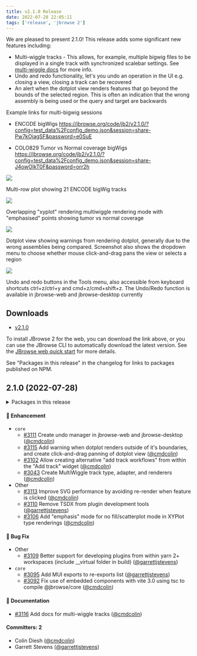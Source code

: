 ```yaml
---
title: v2.1.0 Release
date: 2022-07-28 22:05:11
tags: ['release', 'jbrowse 2']
---
```


We are pleased to present 2.1.0! This release adds some significant new features
including:

- Multi-wiggle tracks - This allows, for example, multiple bigwig files to be
  displayed in a single track with synchronized scalebar settings. See
  [multi-wiggle docs](/jb2/docs/user_guide/#multi-quantitative-tracks) for more
  info.
- Undo and redo functionality, let's you undo an operation in the UI e.g.
  closing a view, closing a track can be recovered
- An alert when the dotplot view renders features that go beyond the bounds of
  the selected region. This is often an indication that the wrong assembly is
  being used or the query and target are backwards

Example links for multi-bigwig sessions

- ENCODE bigWigs
  https://jbrowse.org/code/jb2/v2.1.0/?config=test_data%2Fconfig_demo.json&session=share-Pw7kOjagSF&password=e0SuE

- COLO829 Tumor vs Normal coverage bigWigs
  https://jbrowse.org/code/jb2/v2.1.0/?config=test_data%2Fconfig_demo.json&session=share-J4owOIkT0F&password=orr2h

![](https://user-images.githubusercontent.com/6511937/181639088-9159d60d-a49d-4601-bfb8-6201a26dc185.png)

Multi-row plot showing 21 ENCODE bigWig tracks

![](https://user-images.githubusercontent.com/6511937/181639797-69294456-cbe6-403a-9131-98af27c849f3.png)

Overlapping "xyplot" rendering multiwiggle rendering mode with "emphasised"
points showing tumor vs normal coverage

![](https://user-images.githubusercontent.com/6511937/181640836-76257585-bfde-4568-8f44-dbf2590131cb.png)

Dotplot view showing warnings from rendering dotplot, generally due to the wrong
assemblies being compared. Screenshot also shows the dropdown menu to choose
whether mouse click-and-drag pans the view or selects a region

![](https://user-images.githubusercontent.com/6511937/181638930-730a522d-b58e-4505-a83a-7eb5ff1fe34d.png)

Undo and redo buttons in the Tools menu, also accessible from keyboard shortcuts
ctrl+z/ctrl+y and cmd+z/cmd+shift+z. The Undo/Redo function is available in
jbrowse-web and jbrowse-desktop currently

## Downloads

- [v2.1.0](https://github.com/GMOD/jbrowse-components/releases/tag/v2.1.0)

To install JBrowse 2 for the web, you can download the link above, or you can
use the JBrowse CLI to automatically download the latest version. See the
[JBrowse web quick start](https://jbrowse.org/jb2/docs/quickstart_web) for more
details.

See "Packages in this release" in the changelog for links to packages published
on NPM.

## 2.1.0 (2022-07-28)

<details><summary>Packages in this release</summary>
<p>

| Package                              | Download                                                          |
| ------------------------------------ | ----------------------------------------------------------------- |
| @jbrowse/core                        | https://www.npmjs.com/package/@jbrowse/core                       |
| @jbrowse/plugin-alignments           | https://www.npmjs.com/package/@jbrowse/plugin-alignments          |
| @jbrowse/plugin-authentication       |                                                                   |
| @jbrowse/plugin-bed                  | https://www.npmjs.com/package/@jbrowse/plugin-bed                 |
| @jbrowse/plugin-comparative-adapters |                                                                   |
| @jbrowse/plugin-config               | https://www.npmjs.com/package/@jbrowse/plugin-config              |
| @jbrowse/plugin-data-management      | https://www.npmjs.com/package/@jbrowse/plugin-data-management     |
| @jbrowse/plugin-dotplot-view         |                                                                   |
| @jbrowse/plugin-hic                  |                                                                   |
| @jbrowse/plugin-legacy-jbrowse       | https://www.npmjs.com/package/@jbrowse/plugin-legacy-jbrowse      |
| @jbrowse/plugin-linear-genome-view   | https://www.npmjs.com/package/@jbrowse/plugin-linear-genome-view  |
| @jbrowse/plugin-menus                |                                                                   |
| @jbrowse/plugin-sequence             | https://www.npmjs.com/package/@jbrowse/plugin-sequence            |
| @jbrowse/plugin-spreadsheet-view     |                                                                   |
| @jbrowse/plugin-svg                  | https://www.npmjs.com/package/@jbrowse/plugin-svg                 |
| @jbrowse/plugin-trix                 | https://www.npmjs.com/package/@jbrowse/plugin-trix                |
| @jbrowse/plugin-variants             | https://www.npmjs.com/package/@jbrowse/plugin-variants            |
| @jbrowse/plugin-wiggle               | https://www.npmjs.com/package/@jbrowse/plugin-wiggle              |
| @jbrowse/desktop                     |                                                                   |
| @jbrowse/img                         | https://www.npmjs.com/package/@jbrowse/img                        |
| @jbrowse/react-circular-genome-view  | https://www.npmjs.com/package/@jbrowse/react-circular-genome-view |
| @jbrowse/react-linear-genome-view    | https://www.npmjs.com/package/@jbrowse/react-linear-genome-view   |
| @jbrowse/web                         |                                                                   |

</p>
</details>

#### :rocket: Enhancement

- `core`
  - [#3111](https://github.com/GMOD/jbrowse-components/pull/3111) Create undo
    manager in jbrowse-web and jbrowse-desktop
    ([@cmdcolin](https://github.com/cmdcolin))
  - [#3115](https://github.com/GMOD/jbrowse-components/pull/3115) Add warning
    when dotplot renders outside of it's boundaries, and create click-and-drag
    panning of dotplot view ([@cmdcolin](https://github.com/cmdcolin))
  - [#3102](https://github.com/GMOD/jbrowse-components/pull/3102) Allow creating
    alternative "add track workflows" from within the "Add track" widget
    ([@cmdcolin](https://github.com/cmdcolin))
  - [#3043](https://github.com/GMOD/jbrowse-components/pull/3043) Create
    MultiWiggle track type, adapter, and renderers
    ([@cmdcolin](https://github.com/cmdcolin))
- Other
  - [#3113](https://github.com/GMOD/jbrowse-components/pull/3113) Improve SVG
    performance by avoiding re-render when feature is clicked
    ([@cmdcolin](https://github.com/cmdcolin))
  - [#3110](https://github.com/GMOD/jbrowse-components/pull/3110) Remove TSDX
    from plugin development tools
    ([@garrettjstevens](https://github.com/garrettjstevens))
  - [#3106](https://github.com/GMOD/jbrowse-components/pull/3106) Add "emphasis"
    mode for no fill/scatterplot mode in XYPlot type renderings
    ([@cmdcolin](https://github.com/cmdcolin))

#### :bug: Bug Fix

- Other
  - [#3109](https://github.com/GMOD/jbrowse-components/pull/3109) Better support
    for developing plugins from within yarn 2+ workspaces (include \_\_virtual
    folder in build) ([@garrettjstevens](https://github.com/garrettjstevens))
- `core`
  - [#3095](https://github.com/GMOD/jbrowse-components/pull/3095) Add MUI
    exports to re-exports list
    ([@garrettjstevens](https://github.com/garrettjstevens))
  - [#3092](https://github.com/GMOD/jbrowse-components/pull/3092) Fix use of
    embedded components with vite 3.0 using tsc to compile @jbrowse/core
    ([@cmdcolin](https://github.com/cmdcolin))

#### :memo: Documentation

- [#3116](https://github.com/GMOD/jbrowse-components/pull/3116) Add docs for
  multi-wiggle tracks ([@cmdcolin](https://github.com/cmdcolin))

#### Committers: 2

- Colin Diesh ([@cmdcolin](https://github.com/cmdcolin))
- Garrett Stevens ([@garrettjstevens](https://github.com/garrettjstevens))
